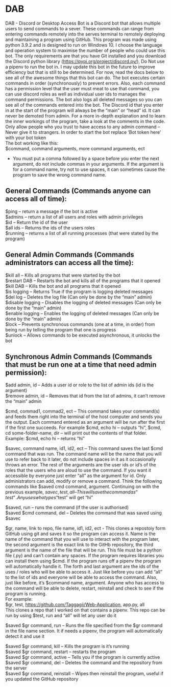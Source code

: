 # DAB
DAB - Discord or Desktop Access Bot is a Discord bot that allows multiple users to send commands to a sever. These commands can range from entering commands remotely into the serves terminal to remotely deploying and maintaining a program using GitHub. This program was made using python 3.9.2 and is designed to run on Windows 10. I choose the language and operation system to maximise the number of people who could use this bot. The only requirements are that you have Git installed and you download the Discord python library (https://pypi.org/project/discord.py/), Do Not use a pipenv to run the bot in. I may update this bot in the future to improve efficiency but that is still to be determined. For now, read the docs below to see all of the awesome things that this bot can do. The bot executes certain commands in order (synchronously) to prevent errors. Also, each command has a permission level that the user must meat to use that command, you can use discord roles as well as individual user ids to manages the command permissions. The bot also logs all deleted messages so you can see all of the commands entered into the bot. The Discord id that you enter in at the start of the program will always be the “main” or “head” id. It can never be demoted from admin. For a more in-depth explanation and to learn the inner workings of the program, take a look at the comments in the code.  Only allow people who you trust to have access to any admin command – Never give it to strangers. In order to start the bot replace ‘Bot token here’ with your bot token <br/>
The bot working like this: <br/>
$command, command arguments, more command arguments, ect
-	You must put a comma followed by a space before you enter the next argument, do not include commas in your arguments. If the argument is for a command name, try not to use spaces, it can sometimes cause the program to save the wrong command name.

## General Commands (Commands anyone can access all of  time):
$ping – return a message if the bot is active <br/>
$admins – return a list of all users and roles with admin privileges <br/>
$id – Return the id of the user <br/>
$all ids – Returns the ids of the users roles <br/>
$running – returns a list of all running processes (that were stated by the program) <br/>

## General Admin Commands (Commands administrators can access all the time):
$kill all – Kills all programs that were started by the bot <br/>
$restart DAB – Restarts the bot and kills all of the programs that it opened <br/>
$kill DAB – Kills the bot and all programs that it opened<br/>
$is logging – Returns True if the program is logging deleted messages<br/>
$del log – Deletes the log file (Can only be done by the “main” admin) <br/>
$disable logging – Disables the logging of deleted messages (Can only be done by the “main” admin) <br/>
$enable logging – Enables the logging of deleted messages (Can only be done by the “main” admin) <br/>
$lock – Prevents synchronous commands (one at a time, in order) from being run by telling the program that one is progress <br/>
$unlock – Allows commands to be executed asynchronous, it unlocks the bot<br/>


## Synchronous Admin Commands (Commands that must be run one at a time that need admin permission):
$add admin, id – Adds a user id or role to the list of admin ids (id is the argument) <br/>
$remove admin, id – Removes that id from the list of admins, it can’t remove the “main” admin<br/>

$cmd, commad1, commad2, ect – This command takes your command(s) and feeds them right into the terminal of the host computer and sends you the output. Each command entered as an argument will be run after the first if the first one succeeds. For example $cmd, echo hi – outputs “hi”, $cmd, cd some-folder-name, dir – will print out the contents of that folder. Example: $cmd, echo hi – returns “hi” <br/>

$savec, command name, id1, id2, ect – This command saves the last $cmd command that was run. The command name will be the name that you will use to refer back to it later, do not include spaces in it as it occasionally throws an error. The rest of the arguments are the user ids or id’s of the roles that the users who are aloud to use the command. If you want it accessible by everyone just enter “all” as the argument for id. Only administrators can add, modify or remove a command. Think the following commands like $saved cmd command, argument. Continuing on with the previous example,  $savec, test, all – This will save the command as “test”. Any uses who types “$test” will get “hi” <br/>

$saved, run – runs the command (if the user is authorised) <br/>
$saved $cmd command, del – Deletes the command that was saved using $savec<br/>

$gr, name, link to repo, file name, id1, id2, ect -  This clones a repostoiy form GitHub using git and saves it so the program can access it. Name is the name of the command that you will use to interact with the program later, the second argument is the exact link to the GitHb repository, the third argument is the name of the file that will be run. This file must be a python file (.py) and can’t contain any spaces. If the program requires libraries you can install them using $cmd. If the program runs off a pipenv the program will automatically handle it. The forth and last argument are the ids of the uses / roles who will be able to access it. Just like before you can add “all” to the list of ids and everyone will be able to access the command. Also, just like before, it’s $command name, argument. Anyone who has access to the command will be able to delete, restart, reinstall and check to see if the program is running. <br/>
For example: <br/>
$gr, test, https://github.com/Taggagii/Web-Application, app.py, all <br/>
This clones a repo that I worked on that contains a pipenv. This repo can be run by using $test, run and “all” will let any user do it <br/>


$saved $gr command, run – Runs the file specified from the $gr command in the file name section. It if needs a pipenv, the program will automatically detect it and use it<br/>

$saved $gr command, kill – Kills the program is it’s running<br/>
$saved $gr command, restart – restarts the program<br/>
$saved $gr command, active – Tells you if the program is currently active<br/>
$saved $gr command, del – Deletes the command and the repository from the server<br/>
$saved $gr command, reinstall – Wipes then reinstall the program, useful if you updated the GitHub repository<br/>


